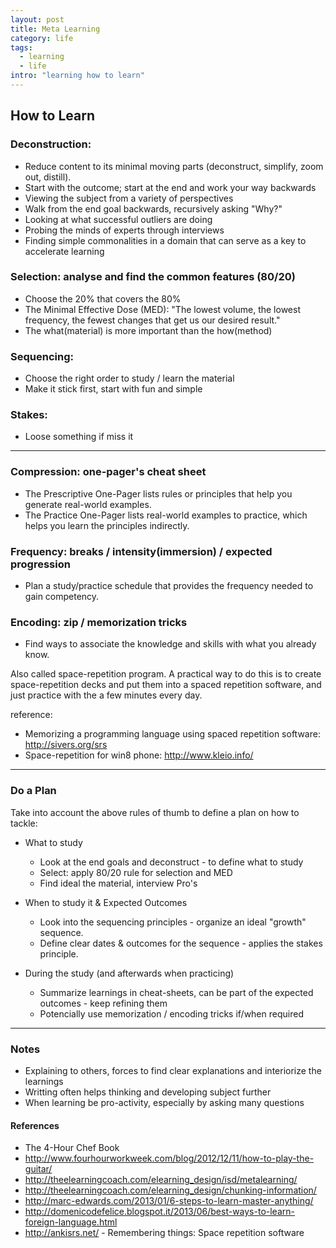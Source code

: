 ```yaml
---
layout: post
title: Meta Learning
category: life
tags:
  - learning
  - life
intro: "learning how to learn"
---
```


## How to Learn

### Deconstruction:
- Reduce content to its minimal moving parts (deconstruct, simplify, zoom out, distill).
- Start with the outcome; start at the end and work your way backwards
- Viewing the subject from a variety of perspectives 
- Walk from the end goal backwards, recursively asking "Why?"
- Looking at what successful outliers are doing 
- Probing the minds of experts through interviews
- Finding simple commonalities in a domain that can serve as a key to accelerate learning

### Selection: analyse and find the common features (80/20)
- Choose the 20% that covers the 80%
- The Minimal Effective Dose (MED): "The lowest volume, the lowest frequency, the fewest changes that get us our desired result."
- The what(material) is more important than the how(method)

### Sequencing: 
- Choose the right order to study / learn the material
- Make it stick first, start with fun and simple

### Stakes: 
- Loose something if miss it

---

### Compression: one-pager's cheat sheet
- The Prescriptive One-Pager lists rules or principles that help you generate real-world examples.
- The Practice One-Pager lists real-world examples to practice, which helps you learn the principles indirectly.

### Frequency: breaks / intensity(immersion) / expected progression
- Plan a study/practice schedule that provides the frequency needed to gain competency.

### Encoding: zip  / memorization tricks
- Find ways to associate the knowledge and skills with what you already know.

Also called space-repetition program. A practical way to do this is to create space-repetition decks and put them into a spaced repetition software, and just practice with the a few minutes every day.

reference: 
- Memorizing a programming language using spaced repetition software: http://sivers.org/srs
- Space-repetition for win8 phone: http://www.kleio.info/

---

### Do a Plan

Take into account the above rules of thumb to define a plan on how to tackle:

 - What to study
   - Look at the end goals and deconstruct - to define what to study
   - Select: apply 80/20 rule for selection and MED
   - Find ideal the material, interview Pro's
 
 - When to study it & Expected Outcomes
   - Look into the sequencing principles - organize an ideal "growth" sequence.
   - Define clear dates & outcomes for the sequence - applies the stakes principle.

 - During the study (and afterwards when practicing)
   - Summarize learnings in cheat-sheets, can be part of the expected outcomes - keep refining them
   - Potencially use memorization / encoding tricks if/when required

---

### Notes
- Explaining to others, forces to find clear explanations and interiorize the learnings
- Writting often helps thinking and developing subject further
- When learning be pro-activity, especially by asking many questions

#### References
- The 4-Hour Chef Book
- http://www.fourhourworkweek.com/blog/2012/12/11/how-to-play-the-guitar/
- http://theelearningcoach.com/elearning_design/isd/metalearning/
- http://theelearningcoach.com/elearning_design/chunking-information/
- http://marc-edwards.com/2013/01/6-steps-to-learn-master-anything/
- http://domenicodefelice.blogspot.it/2013/06/best-ways-to-learn-foreign-language.html
- http://ankisrs.net/ - Remembering things: Space repetition software
